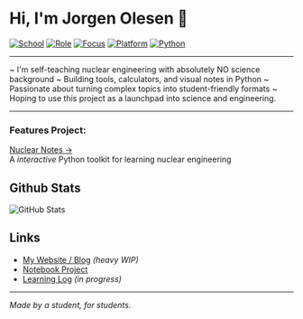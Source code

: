 # Hi, I'm Jorgen Olesen 👋

[![School](https://img.shields.io/badge/School-SMA%20Pangudi%20Luhur%20Jakarta-blueviolet)](https://pangudiluhur.sch.id)
[![Role](https://img.shields.io/badge/Role-10th%20Grade%20Student-informational)]()
[![Focus](https://img.shields.io/badge/Studying-Nuclear%20Engineering-yellow)]()
[![Platform](https://img.shields.io/badge/Built%20With-Visual%20Studio%20Code-007ACC?logo=visual-studio-code)](https://code.visualstudio.com/)
[![Python](https://img.shields.io/badge/Python-3.11-blue?logo=python)](https://www.python.org/)

---
~ I'm self-teaching nuclear engineering with absolutely NO science background
~ Building tools, calculators, and visual notes in Python
~ Passionate about turning complex topics into student-friendly formats
~ Hoping to use this project as a launchpad into science and engineering.

---

### Features Project:
[Nuclear Notes →](https://github.com/jorgenisepic/nuclear-notes2)  
A *interactive* Python toolkit for learning nuclear engineering

## Github Stats
![GitHub Stats](https://github-readme-stats.vercel.app/api?username=jorgenisepic&show_icons=true&theme=tokyonight&hide=prs)

##  Links

-  [My Website / Blog](https://carrd.co/dashboard/5379175050854874/build) *(heavy WIP)*  
-  [Notebook Project](https://github.com/jorgenisepic/nuclear-notes2)  
-  [Learning Log](#) *(in progress)*

--- 

*Made by a student, for students.*
